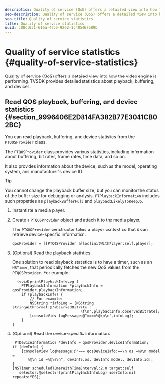 ```yaml
---
description: Quality of service (QoS) offers a detailed view into how the video engine is performing. TVSDK provides detailed statistics about playback, buffering, and devices.
seo-description: Quality of service (QoS) offers a detailed view into how the video engine is performing. TVSDK provides detailed statistics about playback, buffering, and devices.
seo-title: Quality of service statistics
title: Quality of service statistics
uuid: c08c1031-616a-4776-92e2-1c405467689b
---
```


# Quality of service statistics {#quality-of-service-statistics}

Quality of service (QoS) offers a detailed view into how the video engine is performing. TVSDK provides detailed statistics about playback, buffering, and devices.

## Read QOS playback, buffering, and device statistics {#section_9996406E2D814FA382B77E3041CB02BC}

You can read playback, buffering, and device statistics from the `PTQOSProvider` class.

The `PTQOSProvider` class provides various statistics, including information about buffering, bit rates, frame rates, time data, and so on.

It also provides information about the device, such as the model, operating system, and manufacturer's device ID.

>[!TIP]
>
>You cannot change the playback buffer size, but you can monitor the status of the buffer size for debugging or analysis. `PTPlaybackInformation` includes such properties as `playbackBufferFull` and `playbackLikelyToKeepUp`.

1. Instantiate a media player. 
1. Create a `PTQOSProvider` object and attach it to the media player.

   The `PTQOSProvider` constructor takes a player context so that it can retrieve device-specific information. 

   ```
   qosProvider = [[PTQOSProvider alloc]initWithPlayer:self.player]; 
   ```

1. (Optional) Read the playback statistics.

   One solution to read playback statistics is to have a timer, such as an `NSTimer`, that periodically fetches the new QoS values from the `PTQOSProvider`. For example: 

   ```
   - (void)printPlaybackInfoLog { 
       PTPlaybackInformation *playbackInfo = qosProvider.playbackInformation;  
       if (playbackInfo) { 
           // For example: 
           NSString *infoLog = [NSString stringWithFormat:@"observedBitrate :  
                                  %f\n",playbackInfo.observedBitrate]; 
           [consoleView logMessage:@"====%@\n\n",infoLog]; 
       } 
   }
   ```

1. (Optional) Read the device-specific information. 

   ```
    PTDeviceInformation *devInfo = qosProvider.deviceInformation; 
   if (devInfo) { 
       [consoleView logMessage:@"=== qosDeviceInfo:==\n os =%@\n model =  
          %@\n id =%@\n\n", devInfo.os, devInfo.model, devInfo.id]; 
   } 
   [NSTimer scheduledTimerWithTimeInterval:2.0 target:self  
      selector:@selector(printPlaybackInfoLog) userInfo:nil repeats:YES];
   ```

